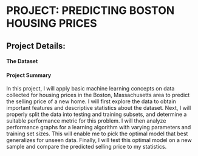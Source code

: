 # PROJECT: PREDICTING BOSTON HOUSING PRICES

## Project Details: 

#### The Dataset 


#### Project Summary 
In this project, I will apply basic machine learning concepts on data collected for housing prices in the Boston, Massachusetts area to predict the selling price of a new home. I will first explore the data to obtain important features and descriptive statistics about the dataset. Next, I will properly split the data into testing and training subsets, and determine a suitable performance metric for this problem. I will then analyze performance graphs for a learning algorithm with varying parameters and training set sizes. This will enable me to pick the optimal model that best generalizes for unseen data. Finally, I will test this optimal model on a new sample and compare the predicted selling price to my statistics.
